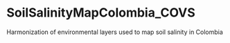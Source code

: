 # SoilSalinityMapColombia_COVS
Harmonization of environmental layers used to map soil salinity in Colombia
